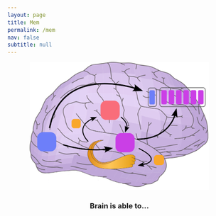 ```yaml
---
layout: page
title: Mem
permalink: /mem
nav: false
subtitle: null
---
```

<link rel="stylesheet" href="{{ site.baseurl | prepend: site.url }}/custom.css">

<div>
<img src="assets/custom_images/memory.png" width="80%" style="margin-left:10%; margin-right:10%">
</div>

<div id="container-header">

<div style="text-align: center;"><p><h3>Brain is able to...</h3></p></div>
<div style="margin-top: -15px; text-align: center;"><p><h3><span id="typing-text"></span></h3></p></div>
</div>




<script src="https://cdn.jsdelivr.net/npm/typed.js@2.0.11"></script>
<script src="{{ site.baseurl | prepend: site.url }}/typing.js"></script>

<!-- 
<script>
window.onload = function() {
  new Typed('#typing-text', {
    strings: ["distinguish novel and old images", "think about an image without looking at it", "look at an image without thinking about it"],
    typeSpeed: 50,
    // startDelay: 100,
    backDelay: 2000,
    fadeOut: false,
    backSpeed: 40,
    smartBackspace: true,
    loop: true,
    showCursor: false
  });
};
</script> -->